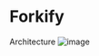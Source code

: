 # Forkify

Architecture
![image](https://user-images.githubusercontent.com/104774843/174981354-486c5283-e8a8-40b1-b17c-0e00cb59ac59.png)
